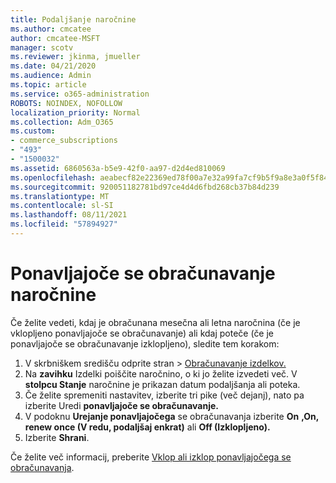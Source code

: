 ```yaml
---
title: Podaljšanje naročnine
ms.author: cmcatee
author: cmcatee-MSFT
manager: scotv
ms.reviewer: jkinma, jmueller
ms.date: 04/21/2020
ms.audience: Admin
ms.topic: article
ms.service: o365-administration
ROBOTS: NOINDEX, NOFOLLOW
localization_priority: Normal
ms.collection: Adm_O365
ms.custom:
- commerce_subscriptions
- "493"
- "1500032"
ms.assetid: 6860563a-b5e9-42f0-aa97-d2d4ed810069
ms.openlocfilehash: aeabecf82e22369ed78f00a7e32a99fa7cf9b5f9a8e3a0f5f84ea68bdbc33642
ms.sourcegitcommit: 920051182781bd97ce4d4d6fbd268cb37b84d239
ms.translationtype: MT
ms.contentlocale: sl-SI
ms.lasthandoff: 08/11/2021
ms.locfileid: "57894927"
---
```

# <a name="subscription-recurring-billing"></a>Ponavljajoče se obračunavanje naročnine

Če želite vedeti, kdaj je obračunana mesečna  ali letna naročnina (če je vklopljeno ponavljajoče se obračunavanje) ali kdaj poteče (če je ponavljajoče se obračunavanje izklopljeno), sledite tem korakom: 
  
1. V skrbniškem središču  odprite stran \> [Obračunavanje izdelkov.](https://go.microsoft.com/fwlink/p/?linkid=842054)
2. Na **zavihku** Izdelki poiščite naročnino, o ki jo želite izvedeti več. V **stolpcu Stanje** naročnine je prikazan datum podaljšanja ali poteka.
3. Če želite spremeniti nastavitev, izberite tri pike (več dejanj), nato pa izberite Uredi **ponavljajoče se obračunavanje.**
4. V podoknu **Urejanje ponavljajočega** se obračunavanja izberite **On** **,On, renew once (V redu, podaljšaj enkrat)** ali **Off (Izklopljeno).**
5. Izberite **Shrani**.

Če želite več informacij, preberite [Vklop ali izklop ponavljajočega se obračunavanja](https://docs.microsoft.com/microsoft-365/commerce/subscriptions/renew-your-subscription).